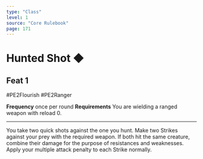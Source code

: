 ```yaml
---
type: "Class"
level: 1
source: "Core Rulebook"
page: 171
---
```

# Hunted Shot ◆
## Feat 1
#PE2Flourish #PE2Ranger

**Frequency** once per round
**Requirements** You are wielding a ranged weapon with reload 0.

---
You take two quick shots against the one you hunt. Make two Strikes against your prey with the required weapon. If both hit the same creature, combine their damage for the purpose of resistances and weaknesses. Apply your multiple attack penalty to each Strike normally.